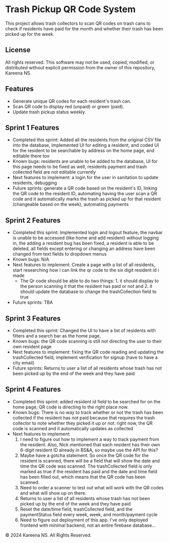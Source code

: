 # Trash Pickup QR Code System

This project allows trash collectors to scan QR codes on trash cans to check if residents have paid for the month and whether their trash has been picked up for the week.

## License
All rights reserved. This software may not be used, copied, modified, or distributed without explicit permission from the owner of this repository, Kareena NS.

## Features
- Generate unique QR codes for each resident's trash can.
- Scan QR code to display red (unpaid) or green (paid).
- Update trash pickup status weekly.

## Sprint 1 Features
- Completed this sprint: Added all the residents from the original CSV file into the database, implemented UI for editing a resident, and coded UI for the resident to be searchable by address on the home page, and editable there too
- Known bugs: residents are unable to be added to the database, UI for this page needs to be fixed as well, residents payment and trash collected field are not editable currently
- Next features to implement: a login for the user in sanitation to update residents, debugging
- Future sprints: generate a QR code based on the resident's ID, linking the QR code to the resident ID, automating having the user scan a QR code and it automatically marks the trash as picked up for that resident (changeable based on the week), automating payments

## Sprint 2 Features
- Completed this sprint: Implemented login and logout feature, the navbar is unable to be accessed (like home and add resident) without logging in, the adding a resident bug has been fixed, a resident is able to be deleted, all fields except entering or changing an address have been changed from text fields to dropdown menus
- Known bugs: N/A
- Next features to implement: Create a page with a list of all residents, start researching how i can link the qr code to the six digit resident id i made
    - The Qr code should be able to do two things: 1. it should display to the person scanning it that the resident has paid or not and 2. it should update the database to change the trashCollection field to true
- Future sprints: TBA

## Sprint 3 Features
- Completed this sprint: Changed the UI to have a list of residents with filters and a search bar as the home page,
- Known bugs: the QR code scanning is still not directing the user to their own resident page
- Next features to implement: fixing the QR code reading and updating the trashCollected field, implement verification for signup (have to have a city email)
- Future sprints: Returns to user a list of all residents whose trash has not been picked up by the end of the week and they have paid

## Sprint 4 Features
- Completed this sprint: added resident id field to be searched for on the home page; QR code is directing to the right place now. 
- Known bugs: There is no way to track whether or not the trash has been collected if the resident has not paid because that requires the trash collector to note whether they picked it up or not: right now, the QR code is scanned and it automatically updates as collected
- Next features to implement:
  1. I need to figure out how to implement a way to track payment from the resident. Also, Nick mentioned that each resident has their own 6-digit resident ID already in BS&A, so maybe use the API for this?
  2. Maybe have a gotcha statement. So once the QR code for the resident is scanned, there will be a field that will show the date and time the QR code was scanned. The trashCollected field is only marked as true if the resident has paid and the date and time field has been filled out, which means that the QR code has been scanned.
  3. Need to order a scanner to test out what will work with the QR codes and what will show up on there.
  4. Returns to user a list of all residents whose trash has not been picked up by the end of the week and they have paid
  5. Reset the date/time field, trashCollected field, and the paymentStatus field every week, week, and month/payment cycle
  6. Need to figure out deployment of this app. I've only deployed frontend with minimal backend, not an entire firebase database...


© 2024 Kareena NS. All Rights Reserved.
